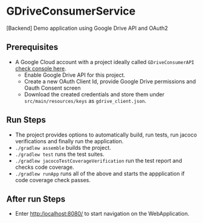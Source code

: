 # GDriveConsumerService
[Backend] Demo application using Google Drive API and OAuth2

## Prerequisites

- A Google Cloud account with a project ideally called `GDriveConsumerAPI` [check console here](https://console.cloud.google.com/).
  - Enable Google Drive API for this project.
  - Create a new OAuth Client Id, provide Google Drive permissions and Oauth Consent screen
  - Download the created credentials and store them under `src/main/resources/keys` as `gdrive_client.json`.

## Run Steps
- The project provides options to automatically build, run tests, run jacoco verifications and finally run the application.
- `./gradlew assemble` builds the project.
- `./gradlew test` runs the test suites.
- `./gradlew jacocoTestCoverageVerification` run the test report and checks code coverage.
- `./gradlew runApp` runs all of the above and starts the appplication if code coverage check passes.  

## After run Steps

- Enter [http:/localhost:8080/](http:/localhost:8080/) to start navigation on the WebApplication. 
